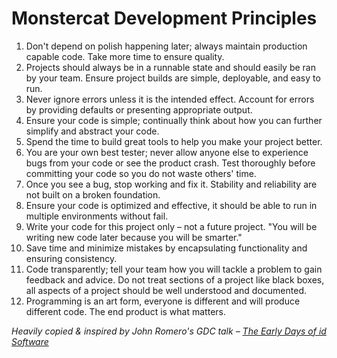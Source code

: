 # Monstercat Development Principles

1. Don't depend on polish happening later; always maintain production capable code. Take more time to ensure quality.
2. Projects should always be in a runnable state and should easily be ran by your team. Ensure project builds are simple, deployable, and easy to run.
3. Never ignore errors unless it is the intended effect. Account for errors by providing defaults or presenting appropriate output.
4. Ensure your code is simple; continually think about how you can further simplify and abstract your code.
5. Spend the time to build great tools to help you make your project better.
6. You are your own best tester; never allow anyone else to experience bugs from your code or see the product crash. Test thoroughly before committing your code so you do not waste others' time.
7. Once you see a bug, stop working and fix it. Stability and reliability are not built on a broken foundation.
8. Ensure your code is optimized and effective, it should be able to run in multiple environments without fail.
9. Write your code for this project only – not a future project. "You will be writing new code later because you will be smarter."
10. Save time and minimize mistakes by encapsulating functionality and ensuring consistency.
11. Code transparently; tell your team how you will tackle a problem to gain feedback and advice. Do not treat sections of a project like black boxes, all aspects of a project should be well understood and documented.
12. Programming is an art form, everyone is different and will produce different code. The end product is what matters.

*Heavily copied & inspired by John Romero's GDC talk – [The Early Days of id Software](https://www.youtube.com/watch?v=KFziBfvAFnM)*
